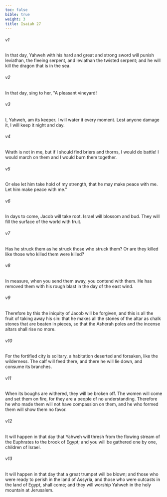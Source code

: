 ```yaml
---
toc: false
bible: true
weight: 3
title: Isaiah 27
---
```




###### v1 
In that day, Yahweh with his hard and great and strong sword will punish leviathan, the fleeing serpent, and leviathan the twisted serpent; and he will kill the dragon that is in the sea. 

###### v2 
In that day, sing to her, "A pleasant vineyard! 

###### v3 
I, Yahweh, am its keeper. I will water it every moment. Lest anyone damage it, I will keep it night and day. 

###### v4 
Wrath is not in me, but if I should find briers and thorns, I would do battle! I would march on them and I would burn them together. 

###### v5 
Or else let him take hold of my strength, that he may make peace with me. Let him make peace with me." 

###### v6 
In days to come, Jacob will take root. Israel will blossom and bud. They will fill the surface of the world with fruit. 

###### v7 
Has he struck them as he struck those who struck them? Or are they killed like those who killed them were killed? 

###### v8 
In measure, when you send them away, you contend with them. He has removed them with his rough blast in the day of the east wind. 

###### v9 
Therefore by this the iniquity of Jacob will be forgiven, and this is all the fruit of taking away his sin: that he makes all the stones of the altar as chalk stones that are beaten in pieces, so that the Asherah poles and the incense altars shall rise no more. 

###### v10 
For the fortified city is solitary, a habitation deserted and forsaken, like the wilderness. The calf will feed there, and there he will lie down, and consume its branches. 

###### v11 
When its boughs are withered, they will be broken off. The women will come and set them on fire, for they are a people of no understanding. Therefore he who made them will not have compassion on them, and he who formed them will show them no favor. 

###### v12 
It will happen in that day that Yahweh will thresh from the flowing stream of the Euphrates to the brook of Egypt; and you will be gathered one by one, children of Israel. 

###### v13 
It will happen in that day that a great trumpet will be blown; and those who were ready to perish in the land of Assyria, and those who were outcasts in the land of Egypt, shall come; and they will worship Yahweh in the holy mountain at Jerusalem.
